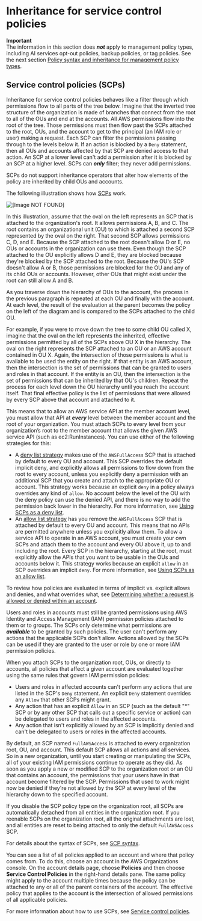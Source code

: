# Inheritance for service control policies<a name="orgs_manage_policies_inheritance_auth"></a>

**Important**  
The information in this section does ***not*** apply to management policy types, including AI services opt\-out policies, backup policies, or tag policies\. See the next section [Policy syntax and inheritance for management policy types](orgs_manage_policies_inheritance_mgmt.md)\.

## Service control policies \(SCPs\)<a name="orgs_manage_policies_inheritance_auth_scps"></a>

Inheritance for service control policies behaves like a filter through which permissions flow to all parts of the tree below\. Imagine that the inverted tree structure of the organization is made of branches that connect from the root to all of the OUs and end at the accounts\. All AWS permissions flow into the root of the tree\. Those permissions must then flow past the SCPs attached to the root, OUs, and the account to get to the principal \(an IAM role or user\) making a request\. Each SCP can filter the permissions passing through to the levels below it\. If an action is blocked by a `Deny` statement, then all OUs and accounts affected by that SCP are denied access to that action\. An SCP at a lower level can't add a permission after it is blocked by an SCP at a higher level\. SCPs can ***only*** filter; they never add permissions\.

SCPs do not support inheritance operators that alter how elements of the policy are inherited by child OUs and accounts\.

The following illustration shows how [SCPs](orgs_manage_policies_scps.md) work\.

![\[Image NOT FOUND\]](http://docs.aws.amazon.com/organizations/latest/userguide/images/How_SCP_Permissions_Work.png)

In this illustration, assume that the oval on the left represents an SCP that is attached to the organization's root\. It allows permissions A, B, and C\. The root contains an organizational unit \(OU\) to which is attached a second SCP represented by the oval on the right\. That second SCP allows permissions C, D, and E\. Because the SCP attached to the root doesn't allow D or E, no OUs or accounts in the organization can use them\. Even though the SCP attached to the OU explicitly allows D and E, they are blocked because they're blocked by the SCP attached to the root\. Because the OU's SCP doesn't allow A or B, those permissions are blocked for the OU and any of its child OUs or accounts\. However, other OUs that might exist under the root can still allow A and B\.

As you traverse down the hierarchy of OUs to the account, the process in the previous paragraph is repeated at each OU and finally with the account\. At each level, the result of the evaluation at the parent becomes the policy on the left of the diagram and is compared to the SCPs attached to the child OU\.

For example, if you were to move down the tree to some child OU called X, imagine that the oval on the left represents the inherited, effective permissions permitted by all of the SCPs above OU X in the hierarchy\. The oval on the right represents the SCP attached to an OU or an AWS account contained in OU X\. Again, the intersection of those permissions is what is available to be used the entity on the right\. If that entity is an AWS account, then the intersection is the set of permissions that can be granted to users and roles in that account\. If the entity is an OU, then the intersection is the set of permissions that can be inherited by that OU's children\. Repeat the process for each level down the OU hierarchy until you reach the account itself\. That final effective policy is the list of permissions that were allowed by every SCP above that account and attached to it\.

This means that to allow an AWS service API at the member account level, you must allow that API at ***every*** level between the member account and the root of your organization\. You must attach SCPs to every level from your organization’s root to the member account that allows the given AWS service API \(such as ec2:RunInstances\)\. You can use either of the following strategies for this:
+ A [deny list strategy](orgs_manage_policies_scps_strategies.md#orgs_policies_denylist) makes use of the `AWSFullAccess` SCP that is attached by default to every OU and account\. This SCP overrides the default implicit deny, and explicitly allows all permissions to flow down from the root to every account, unless you explicitly deny a permission with an additional SCP that you create and attach to the appropriate OU or account\. This strategy works because an explicit `deny` in a policy always overrides any kind of `allow`\. No account below the level of the OU with the deny policy can use the denied API, and there is no way to add the permission back lower in the hierarchy\. For more information, see [Using SCPs as a deny list](orgs_manage_policies_scps_strategies.md#orgs_policies_denylist)\.
+ An [allow list strategy](orgs_manage_policies_scps_strategies.md#orgs_policies_allowlist) has you remove the `AWSFullAccess` SCP that is attached by default to every OU and account\. This means that no APIs are permitted anywhere unless you explicitly allow them\. To allow a service API to operate in an AWS account, you must create your own SCPs and attach them to the account and every OU above it, up to and including the root\. Every SCP in the hierarchy, starting at the root, must explicitly allow the APIs that you want to be usable in the OUs and accounts below it\. This strategy works because an explicit `allow` in an SCP overrides an implicit `deny`\. For more information, see [Using SCPs as an allow list](orgs_manage_policies_scps_strategies.md#orgs_policies_allowlist)\.

To review how policies are evaluated in terms of implicit vs\. explicit allows and denies, and what overrides what, see [Determining whether a request is allowed or denied within an account](https://docs.aws.amazon.com/IAM/latest/UserGuide/reference_policies_evaluation-logic.html#policy-eval-denyallow)\.

Users and roles in accounts must still be granted permissions using AWS Identity and Access Management \(IAM\) permission policies attached to them or to groups\. The SCPs only determine what permissions are ***available*** to be granted by such policies\. The user can't perform any actions that the applicable SCPs don't allow\. Actions allowed by the SCPs can be used if they are granted to the user or role by one or more IAM permission policies\.

When you attach SCPs to the organization root, OUs, or directly to accounts, all policies that affect a given account are evaluated together using the same rules that govern IAM permission policies:
+ Users and roles in affected accounts can't perform any actions that are listed in the SCP's `Deny` statement\. An explicit `Deny` statement overrides any `Allow` that other SCPs might grant\.
+ Any action that has an explicit `Allow` in an SCP \(such as the default "\*" SCP or by any other SCP that calls out a specific service or action\) can be delegated to users and roles in the affected accounts\.
+ Any action that isn't explicitly allowed by an SCP is implicitly denied and can't be delegated to users or roles in the affected accounts\.

By default, an SCP named `FullAWSAccess` is attached to every organization root, OU, and account\. This default SCP allows all actions and all services\. So in a new organization, until you start creating or manipulating the SCPs, all of your existing IAM permissions continue to operate as they did\. As soon as you apply a new or modified SCP to the organization root or an OU that contains an account, the permissions that your users have in that account become filtered by the SCP\. Permissions that used to work might now be denied if they're not allowed by the SCP at every level of the hierarchy down to the specified account\.

If you disable the SCP policy type on the organization root, all SCPs are automatically detached from all entities in the organization root\. If you reenable SCPs on the organization root, all the original attachments are lost, and all entities are reset to being attached to only the default `FullAWSAccess` SCP\.

For details about the syntax of SCPs, see [SCP syntax](orgs_manage_policies_scps_syntax.md)\.

You can see a list of all policies applied to an account and where that policy comes from\. To do this, choose an account in the AWS Organizations console\. On the account details page, choose **Policies** and then choose **Service Control Policies** in the right\-hand details pane\. The same policy might apply to the account multiple times because the policy can be attached to any or all of the parent containers of the account\. The effective policy that applies to the account is the intersection of allowed permissions of all applicable policies\.

For more information about how to use SCPs, see [Service control policies](orgs_manage_policies_scps.md)\.
